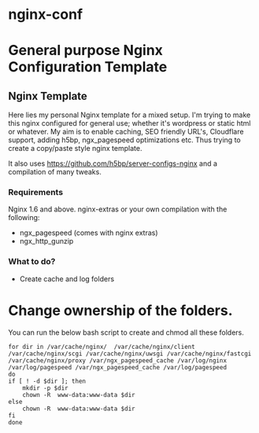 nginx-conf
==========
# General purpose Nginx Configuration Template

## Nginx Template
Here lies my personal Nginx template for a mixed setup.
I'm trying to make this nginx configured for general use; whether it's wordpress or static html or whatever.
My aim is to enable caching, SEO friendly URL's, Cloudflare support, adding h5bp, ngx_pagespeed optimizations etc. Thus trying to create a copy/paste style nginx template.


It also uses https://github.com/h5bp/server-configs-nginx and a compilation of many tweaks.

### Requirements

Nginx 1.6 and above.
nginx-extras or your own compilation with the following:
* ngx_pagespeed (comes with nginx extras)
* ngx_http_gunzip


### What to do?
* Create cache and log folders
# Change ownership of the folders.


You can run the below bash script to create and chmod all these folders.
```
for dir in /var/cache/nginx/  /var/cache/nginx/client /var/cache/nginx/scgi /var/cache/nginx/uwsgi /var/cache/nginx/fastcgi /var/cache/nginx/proxy /var/ngx_pagespeed_cache /var/log/nginx /var/log/pagespeed /var/ngx_pagespeed_cache /var/log/pagespeed
do
if [ ! -d $dir ]; then
	mkdir -p $dir
	chown -R  www-data:www-data $dir
else
	chown -R  www-data:www-data $dir
fi
done
```
